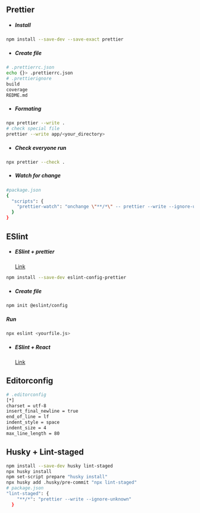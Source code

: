 ## Prettier

- ##### Install

```bash
npm install --save-dev --save-exact prettier
```

- ##### Create file

```bash
# .prettierrc.json
echo {}> .prettierrc.json
# .prettierignore
build
coverage
REDME.md
```

- ##### Formating

```bash
npx prettier --write .
# check special file
prettier --write app/<your_directory>
```

- ##### Check everyone run

```bash
npx prettier --check .
```

- ##### Watch for change

```bash
#package.json
{
  "scripts": {
    "prettier-watch": "onchange \"**/*\" -- prettier --write --ignore-unknown {{changed}}"
  }
}
```

## ESlint

- ##### ESlint + prettier
  [Link](https://github.com/prettier/eslint-config-prettier#installation)

```bash
npm install --save-dev eslint-config-prettier
```

- ##### Create file

```bash
npm init @eslint/config
```

##### Run

```bash
npx eslint <yourfile.js>
```

- ##### ESlint + React
  [Link](https://github.com/jsx-eslint/eslint-plugin-react)

## Editorconfig
```bash
# .editorconfig
[*]
charset = utf-8
insert_final_newline = true
end_of_line = lf
indent_style = space
indent_size = 4
max_line_length = 80
```

## Husky + Lint-staged

```bash
npm install --save-dev husky lint-staged
npx husky install
npm set-script prepare "husky install"
npx husky add .husky/pre-commit "npx lint-staged"
# package.json
"lint-staged": {
    "**/*": "prettier --write --ignore-unknown"
  }
```
